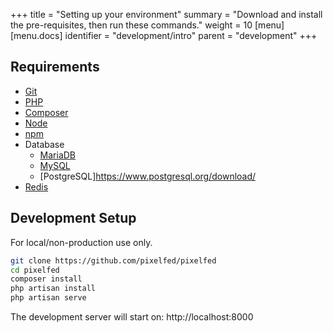 +++
title = "Setting up your environment"
summary = "Download and install the pre-requisites, then run these commands."
weight = 10
[menu]
[menu.docs]
identifier = "development/intro"
parent = "development"
+++

## Requirements
- [Git](https://git-scm.com/downloads)
- [PHP](https://www.php.net/manual/en/install.php)
- [Composer](https://getcomposer.org/download/)
- [Node](https://nodejs.org/en/download/)
- [npm](https://docs.npmjs.com/downloading-and-installing-node-js-and-npm)
- Database
  - [MariaDB](https://mariadb.org/download/?t=mariadb)
  - [MySQL](https://www.mysql.com/downloads/)
  - [PostgreSQL]https://www.postgresql.org/download/
- [Redis](https://redis.io/docs/getting-started/)

## Development Setup
For local/non-production use only.
```bash
git clone https://github.com/pixelfed/pixelfed
cd pixelfed
composer install
php artisan install
php artisan serve
```

The development server will start on: http://localhost:8000